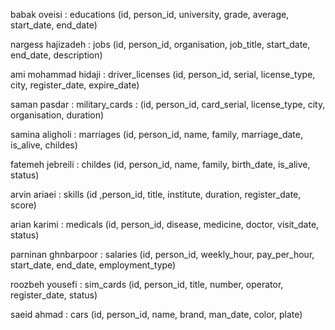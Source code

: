 babak oveisi : educations (id, person_id, university, grade, average, start_date, end_date)

nargess hajizadeh : jobs (id, person_id, organisation, job_title, start_date, end_date, description)

ami mohammad hidaji : driver_licenses (id, person_id, serial, license_type, city, register_date, expire_date)

saman pasdar : military_cards : (id, person_id, card_serial, license_type, city, organisation, duration)

samina aligholi : marriages (id, person_id, name, family, marriage_date, is_alive, childes)

fatemeh jebreili : childes (id, person_id, name, family, birth_date, is_alive, status)

arvin ariaei : skills (id ,person_id, title, institute, duration, register_date, score)

arian karimi : medicals (id, person_id, disease, medicine, doctor, visit_date, status)

parninan ghnbarpoor : salaries (id, person_id, weekly_hour, pay_per_hour, start_date, end_date, employment_type)

roozbeh yousefi : sim_cards (id, person_id, title, number, operator, register_date, status)

saeid ahmad : cars (id, person_id, name, brand, man_date, color, plate)
